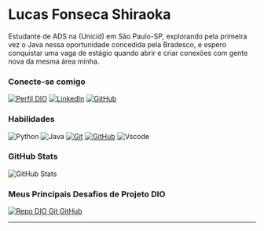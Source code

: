 
# Lucas Fonseca Shiraoka

Estudante de ADS na (Unicid) em São Paulo-SP, explorando pela primeira vez o Java nessa oportunidade concedida pela Bradesco, e espero conquistar uma vaga de estágio quando abrir e criar conexões com gente nova da mesma área minha.

### Conecte-se comigo

[![Perfil DIO](https://img.shields.io/badge/-Perfil%20na%20DIO-30A3DC?style=for-the-badge)](https://web.dio.me/users/lucksfshira/)
[![LinkedIn](https://img.shields.io/badge/LinkedIn-0077B5?style=for-the-badge&logo=linkedin&logoColor=white)](http://www.linkedin.com/in/lucas-fonseca-shiraoka-aa8572295)
[![GitHub](https://img.shields.io/badge/GitHub-100000?style=for-the-badge&logo=github&logoColor=white)](https://github.com/Altairi40)

### Habilidades

![Python](https://img.shields.io/badge/python-3670A0?style=for-the-badge&logo=python&logoColor=ffdd54)
![Java](https://img.shields.io/badge/java-%23ED8B00.svg?style=for-the-badge&logo=openjdk&logoColor=white)
[![Git](https://img.shields.io/badge/Git-000?style=for-the-badge&logo=git&logoColor=E94D5F)](https://git-scm.com/doc)
[![GitHub](https://img.shields.io/badge/GitHub-000?style=for-the-badge&logo=github&logoColor=30A3DC)](https://docs.github.com/)
![Vscode](https://img.shields.io/badge/Vscode-007ACC?style=for-the-badge&logo=visual-studio-code&logoColor=white)

### GitHub Stats

![GitHub Stats](https://github-readme-stats.vercel.app/api?username=Altairi40&theme=transparent&bg_color=000&border_color=30A3DC&show_icons=true&icon_color=30A3DC&title_color=E94D5F&text_color=FFF)


### Meus Principais Desafios de Projeto DIO

[![Repo DIO Git GitHub](https://github-readme-stats.vercel.app/api/pin/?username=elidianaandrade&repo=dio-lab-open-source&bg_color=000&border_color=30A3DC&show_icons=true&icon_color=30A3DC&title_color=E94D5F&text_color=FFF)](https://github.com/elidianaandrade/dio-lab-open-source)

---
